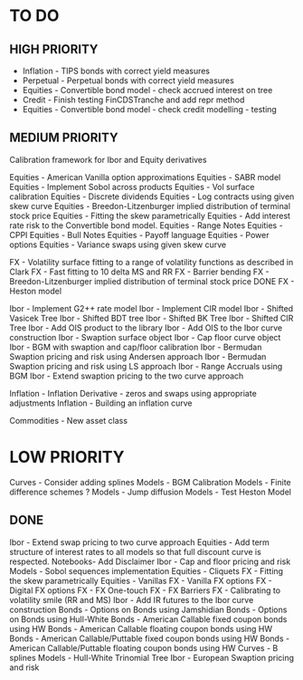 # TO DO

## HIGH PRIORITY
* Inflation - TIPS bonds with correct yield measures
* Perpetual - Perpetual bonds with correct yield measures
* Equities - Convertible bond model  - check accrued interest on tree
* Credit - Finish testing FinCDSTranche and add repr method
* Equities - Convertible bond model  - check credit modelling - testing

## MEDIUM PRIORITY
Calibration framework for Ibor and Equity derivatives

Equities - American Vanilla option approximations
Equities - SABR model
Equities - Implement Sobol across products
Equities - Vol surface calibration
Equities - Discrete dividends
Equities - Log contracts using given skew curve
Equities - Breedon-Litzenburger implied distribution of terminal stock price
Equities - Fitting the skew parametrically
Equities - Add interest rate risk to the Convertible bond model.
Equities - Range Notes
Equities - CPPI
Equities - Bull Notes
Equities - Payoff language
Equities - Power options
Equities - Variance swaps using given skew curve

FX - Volatility surface fitting to a range of volatility functions as described in Clark
FX - Fast fitting to 10 delta MS and RR
FX - Barrier bending
FX - Breedon-Litzenburger implied distribution of terminal stock price DONE
FX - Heston model

Ibor - Implement G2++ rate model
Ibor - Implement CIR model
Ibor - Shifted Vasicek Tree
Ibor - Shifted BDT tree
Ibor - Shifted BK Tree
Ibor - Shifted CIR Tree
Ibor - Add OIS product to the library
Ibor - Add OIS to the Ibor curve construction
Ibor - Swaption surface object
Ibor - Cap floor curve object
Ibor - BGM with swaption and cap/floor calibration
Ibor - Bermudan Swaption pricing and risk using Andersen approach
Ibor - Bermudan Swaption pricing and risk using LS approach
Ibor - Range Accruals using BGM
Ibor - Extend swaption pricing to the two curve approach

Inflation - Inflation Derivative - zeros and swaps using appropriate adjustments
Inflation - Building an inflation curve

Commodities - New asset class

# LOW PRIORITY
Curves - Consider adding splines
Models - BGM Calibration
Models - Finite difference schemes ?
Models - Jump diffusion
Models - Test Heston Model


## DONE
Ibor - Extend swap pricing to two curve approach
Equities - Add term structure of interest rates to all models so that full discount curve is respected.
Notebooks- Add Disclaimer
Ibor - Cap and floor pricing and risk
Models - Sobol sequences implementation
Equities - Cliquets
FX - Fitting the skew parametrically
Equities - Vanillas
FX - Vanilla FX options
FX - Digital FX options
FX - FX One-touch
FX - FX Barriers
FX - Calibrating to volatility smile (RR and MS)
Ibor - Add IR futures to the Ibor curve construction
Bonds - Options on Bonds using Jamshidian
Bonds - Options on Bonds using Hull-White
Bonds - American Callable fixed coupon bonds using HW
Bonds - American Callable floating coupon bonds using HW
Bonds - American Callable/Puttable fixed coupon bonds using HW
Bonds - American Callable/Puttable floating coupon bonds using HW
Curves - B splines
Models - Hull-White Trinomial Tree
Ibor - European Swaption pricing and risk
